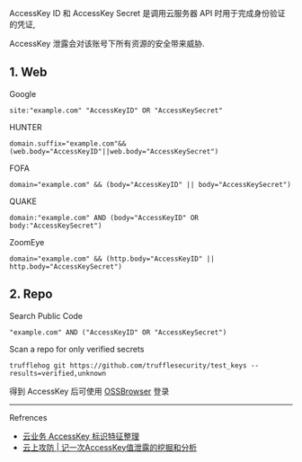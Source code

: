 AccessKey ID 和 AccessKey Secret 是调用云服务器 API 时用于完成身份验证的凭证,

AccessKey 泄露会对该账号下所有资源的安全带来威胁.

## 1. Web

Google

```
site:"example.com" "AccessKeyID" OR "AccessKeySecret"
```

HUNTER

```
domain.suffix="example.com"&&(web.body="AccessKeyID"||web.body="AccessKeySecret")
```

FOFA

```
domain="example.com" && (body="AccessKeyID" || body="AccessKeySecret")
```

QUAKE

```
domain:"example.com" AND (body="AccessKeyID" OR body:"AccessKeySecret")
```

ZoomEye

```
domain="example.com" && (http.body="AccessKeyID" || http.body="AccessKeySecret")
```

## 2. Repo

Search Public Code

```
"example.com" AND ("AccessKeyID" OR "AccessKeySecret")
```

Scan a repo for only verified secrets

```
trufflehog git https://github.com/trufflesecurity/test_keys --results=verified,unknown
```

得到 AccessKey 后可使用 [OSSBrowser](https://help.aliyun.com/zh/oss/developer-reference/ossbrowser-2-0-overview?spm=a2c4g.11186623.help-menu-31815.d_3_4_3_0.29b73cca99hU99) 登录

---

Refrences

- [云业务 AccessKey 标识特征整理](https://wiki.teamssix.com/cloudservice/more/)
- [云上攻防 | 记一次AccessKey值泄露的挖掘和分析](https://rivers.chaitin.cn/blog/cqq5arp0lnec5jjugkqg)